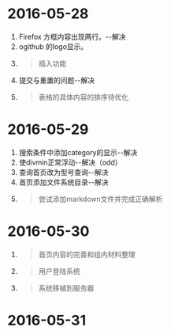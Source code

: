 
# 2016-05-28
1. Firefox 方框内容出现两行。--解决
2. ogithub 的logo显示。
3. >插入功能
4. 提交与重置的问题--解决
5. >表格的具体内容的排序待优化

# 2016-05-29
1. 搜索条件中添加category的显示--解决
2. 使divmin正常浮动--解决（odd）
3. 查询首页改为型号查询--解决
4. 首页添加文件系统目录--解决
5. >尝试添加markdown文件并完成正确解析

# 2016-05-30

1. >首页内容的完善和组内材料整理
2. >用户登陆系统
3. >系统移植到服务器

# 2016-05-31
